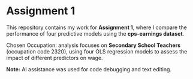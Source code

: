 # Assignment 1  

This repository contains my work for **Assignment 1**, where I compare the performance of four predictive models using the **cps-earnings dataset**.  

Chosen Occupation: analysis focuses on **Secondary School Teachers** (occupation code 2320), using four OLS regression models to assess the impact of different predictors on wage.  

**Note:** AI assistance was used for code debugging and text editing.  
